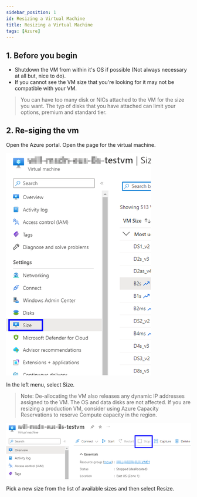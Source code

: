 ```yaml
---
sidebar_position: 1
id: Resizing a Virtual Machine
title: Resizing a Virtual Machine
tags: [Azure]
---
```


## 1. Before you begin

- Shutdown the VM from within it's OS if possible (Not always necessary at all but, nice to do).
- If you cannot see the VM size that you're looking for it may not be compatible with your VM.

> You can have too many disk or NICs attached to the VM for the size you want. The typ of disks that you have attached can limit your options, premium and standard tier.

## 2. Re-siging the vm

Open the Azure portal.
Open the page for the virtual machine.

![Resizing the VM](./../../static/img/ReSizeVM-01.png)

In the left menu, select Size.

> Note: De-allocating the VM also releases any dynamic IP addresses assigned to the VM. The OS and data disks are not affected. If you are resizing a production VM, consider using Azure Capacity Reservations to reserve Compute capacity in the region.

![Stopping the VM](./../../static/img/ReSizeVM-02.png)

Pick a new size from the list of available sizes and then select Resize.
